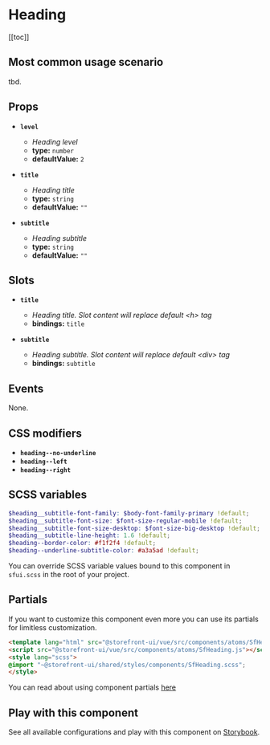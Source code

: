 # Heading

<!-- No Component description -->


[[toc]]


## Most common usage scenario

tbd.


## Props

- **`level`**
  - _Heading level_
  - **type:** `number`
  - **defaultValue:** `2`

- **`title`**
  - _Heading title_
  - **type:** `string`
  - **defaultValue:** `""`

- **`subtitle`**
  - _Heading subtitle_
  - **type:** `string`
  - **defaultValue:** `""`


## Slots

- **`title`**
  - _Heading title. Slot content will replace default &lt;h&gt; tag_
  - **bindings:** `title`

- **`subtitle`**
  - _Heading subtitle. Slot content will replace default &lt;div&gt; tag_
  - **bindings:** `subtitle`


## Events

None.


## CSS modifiers

- **`heading--no-underline`**
- **`heading--left`**
- **`heading--right`**


## SCSS variables

```scss
$heading__subtitle-font-family: $body-font-family-primary !default;
$heading__subtitle-font-size: $font-size-regular-mobile !default;
$heading__subtitle-font-size-desktop: $font-size-big-desktop !default;
$heading__subtitle-line-height: 1.6 !default;
$heading--border-color: #f1f2f4 !default;
$heading--underline-subtitle-color: #a3a5ad !default;
```

You can override SCSS variable values bound to this component in `sfui.scss` in the root of your project.


## Partials

If you want to customize this component even more you can use its partials for limitless customization.

```html
<template lang="html" src="@storefront-ui/vue/src/components/atoms/SfHeading.html"></template>
<script src="@storefront-ui/vue/src/components/atoms/SfHeading.js"></script>
<style lang="scss">
@import "~@storefront-ui/shared/styles/components/SfHeading.scss";
</style>
```

You can read about using component partials [here](docs.storefrontui.io/customization)


## Play with this component

See all available configurations and play with this component on <a href="https://storybook.storefrontui.io/?path=/story/">Storybook</a>.
